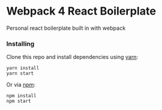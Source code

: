 # Webpack 4 React Boilerplate

Personal react boilerplate built in with webpack 

### Installing

Clone this repo and install dependencies using [yarn](https://yarnpkg.com):

```CLI
yarn install
yarn start
```

Or via [npm](https://www.npmjs.com/):

```CLI
npm install
npm start
```


